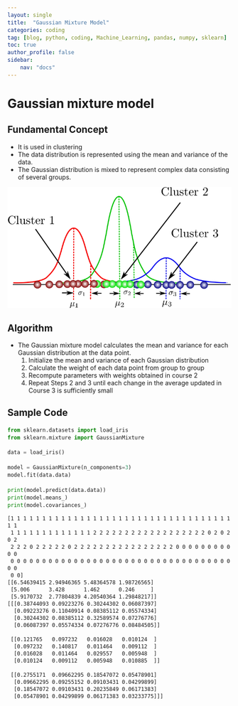 ```yaml
---
layout: single
title:  "Gaussian Mixture Model"
categories: coding
tag: [blog, python, coding, Machine_Learning, pandas, numpy, sklearn]
toc: true
author_profile: false
sidebar:
    nav: "docs"
---
```



# Gaussian mixture model

## Fundamental Concept

- It is used in clustering
- The data distribution is represented using the mean and variance of the data.
- The Gaussian distribution is mixed to represent complex data consisting of several groups.

![img](/images/2022-04-09-Gaussian_mixture_model/Gaussian_mixture_model.png)

## Algorithm

- The Gaussian mixture model calculates the mean and variance for each Gaussian distribution at the data point.
    1. Initialize the mean and variance of each Gaussian distribution
    2. Calculate the weight of each data point from group to group
    3. Recompute parameters with weights obtained in course 2
    4. Repeat Steps 2 and 3 until each change in the average updated in Course 3 is sufficiently small

## Sample Code


```python
from sklearn.datasets import load_iris
from sklearn.mixture import GaussianMixture

data = load_iris()

model = GaussianMixture(n_components=3)
model.fit(data.data)

print(model.predict(data.data))
print(model.means_)
print(model.covariances_)
```

    [1 1 1 1 1 1 1 1 1 1 1 1 1 1 1 1 1 1 1 1 1 1 1 1 1 1 1 1 1 1 1 1 1 1 1 1 1
     1 1 1 1 1 1 1 1 1 1 1 1 1 2 2 2 2 2 2 2 2 2 2 2 2 2 2 2 2 2 2 0 2 0 2 0 2
     2 2 2 0 2 2 2 2 2 0 2 2 2 2 2 2 2 2 2 2 2 2 2 2 2 2 0 0 0 0 0 0 0 0 0 0 0
     0 0 0 0 0 0 0 0 0 0 0 0 0 0 0 0 0 0 0 0 0 0 0 0 0 0 0 0 0 0 0 0 0 0 0 0 0
     0 0]
    [[6.54639415 2.94946365 5.48364578 1.98726565]
     [5.006      3.428      1.462      0.246     ]
     [5.9170732  2.77804839 4.20540364 1.29848217]]
    [[[0.38744093 0.09223276 0.30244302 0.06087397]
      [0.09223276 0.11040914 0.08385112 0.05574334]
      [0.30244302 0.08385112 0.32589574 0.07276776]
      [0.06087397 0.05574334 0.07276776 0.08484505]]
    
     [[0.121765   0.097232   0.016028   0.010124  ]
      [0.097232   0.140817   0.011464   0.009112  ]
      [0.016028   0.011464   0.029557   0.005948  ]
      [0.010124   0.009112   0.005948   0.010885  ]]
    
     [[0.2755171  0.09662295 0.18547072 0.05478901]
      [0.09662295 0.09255152 0.09103431 0.04299899]
      [0.18547072 0.09103431 0.20235849 0.06171383]
      [0.05478901 0.04299899 0.06171383 0.03233775]]]
    
